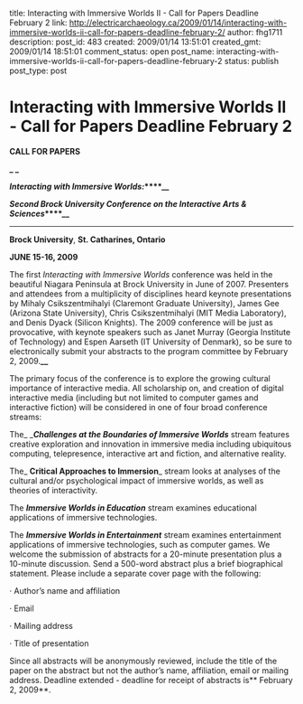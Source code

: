 title: Interacting with Immersive Worlds II - Call for Papers Deadline February 2
link: http://electricarchaeology.ca/2009/01/14/interacting-with-immersive-worlds-ii-call-for-papers-deadline-february-2/
author: fhg1711
description: 
post_id: 483
created: 2009/01/14 13:51:01
created_gmt: 2009/01/14 18:51:01
comment_status: open
post_name: interacting-with-immersive-worlds-ii-call-for-papers-deadline-february-2
status: publish
post_type: post

# Interacting with Immersive Worlds II - Call for Papers Deadline February 2

**CALL FOR PAPERS**

**_ _**

**_Interacting with Immersive Worlds:_****__**

**_Second Brock University Conference on the Interactive Arts & Sciences_****__**

** **

**Brock University**, **St. Catharines, Ontario**

**JUNE 15-16, 2009**

The first _Interacting with Immersive Worlds_ conference was held in the beautiful Niagara Peninsula at Brock University in June of 2007. Presenters and attendees from a multiplicity of disciplines heard keynote presentations by Mihaly Csikszentmihalyi (Claremont Graduate University), James Gee (Arizona State University), Chris Csikszentmihalyi (MIT Media Laboratory), and Denis Dyack (Silicon Knights). The 2009 conference will be just as provocative, with keynote speakers such as Janet Murray (Georgia Institute of Technology) and Espen Aarseth (IT University of Denmark), so be sure to electronically submit your abstracts to the program committee by February 2, 2009.**__**

The primary focus of the conference is to explore the growing cultural importance of interactive media. All scholarship on, and creation of digital interactive media (including but not limited to computer games and interactive fiction) will be considered in one of four broad conference streams:

The_ _**_Challenges at the Boundaries of Immersive Worlds_** stream features creative exploration and innovation in immersive media including ubiquitous computing, telepresence, interactive art and fiction, and alternative reality.

The_ **Critical Approaches to Immersion**_ stream looks at analyses of the cultural and/or psychological impact of immersive worlds, as well as theories of interactivity.

The **_Immersive Worlds in Education_** stream examines educational applications of immersive technologies.

The **_Immersive Worlds in Entertainment_** stream examines entertainment applications of immersive technologies, such as computer games. We welcome the submission of abstracts for a 20-minute presentation plus a 10-minute discussion. Send a 500-word abstract plus a brief biographical statement. Please include a separate cover page with the following:

· Author’s name and affiliation

· Email

· Mailing address

· Title of presentation 

Since all abstracts will be anonymously reviewed, include the title of the paper on the abstract but not the author’s name, affiliation, email or mailing address. Deadline extended - deadline for receipt of abstracts is** February 2, 2009**.
